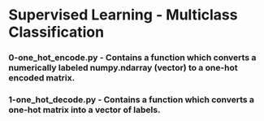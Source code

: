 # Supervised Learning - Multiclass Classification

### 0-one_hot_encode.py - Contains a function which converts a numerically labeled numpy.ndarray (vector) to a one-hot encoded matrix.

### 1-one_hot_decode.py - Contains a function which converts a one-hot matrix into a vector of labels.
